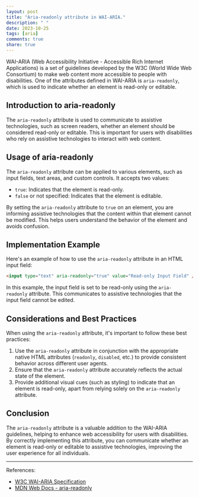 ```yaml
---
layout: post
title: "Aria-readonly attribute in WAI-ARIA."
description: " "
date: 2023-10-25
tags: [aria]
comments: true
share: true
---
```


WAI-ARIA (Web Accessibility Initiative - Accessible Rich Internet Applications) is a set of guidelines developed by the W3C (World Wide Web Consortium) to make web content more accessible to people with disabilities. One of the attributes defined in WAI-ARIA is `aria-readonly`, which is used to indicate whether an element is read-only or editable.

## Introduction to aria-readonly

The `aria-readonly` attribute is used to communicate to assistive technologies, such as screen readers, whether an element should be considered read-only or editable. This is important for users with disabilities who rely on assistive technologies to interact with web content.

## Usage of aria-readonly

The `aria-readonly` attribute can be applied to various elements, such as input fields, text areas, and custom controls. It accepts two values:

- `true`: Indicates that the element is read-only.
- `false` or not specified: Indicates that the element is editable.

By setting the `aria-readonly` attribute to `true` on an element, you are informing assistive technologies that the content within that element cannot be modified. This helps users understand the behavior of the element and avoids confusion.

## Implementation Example

Here's an example of how to use the `aria-readonly` attribute in an HTML input field:

```html
<input type="text" aria-readonly="true" value="Read-only Input Field" />
```

In this example, the input field is set to be read-only using the `aria-readonly` attribute. This communicates to assistive technologies that the input field cannot be edited.

## Considerations and Best Practices

When using the `aria-readonly` attribute, it's important to follow these best practices:

1. Use the `aria-readonly` attribute in conjunction with the appropriate native HTML attributes (`readonly`, `disabled`, etc.) to provide consistent behavior across different user agents.
2. Ensure that the `aria-readonly` attribute accurately reflects the actual state of the element.
3. Provide additional visual cues (such as styling) to indicate that an element is read-only, apart from relying solely on the `aria-readonly` attribute.

## Conclusion

The `aria-readonly` attribute is a valuable addition to the WAI-ARIA guidelines, helping to enhance web accessibility for users with disabilities. By correctly implementing this attribute, you can communicate whether an element is read-only or editable to assistive technologies, improving the user experience for all individuals.

--- 
References: 
- [W3C WAI-ARIA Specification](https://www.w3.org/TR/wai-aria-1.2/#aria-readonly)
- [MDN Web Docs - aria-readonly](https://developer.mozilla.org/en-US/docs/Web/Accessibility/ARIA/ARIA_Techniques/Using_the_aria-readonly_attribute)